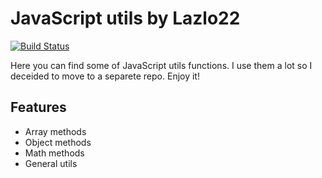# JavaScript utils by Lazlo22

[![Build Status](https://travis-ci.org/joemccann/dillinger.svg?branch=master)](https://github.com/Lazlo22/JavaScript-utils#readme)

Here you can find some of JavaScript utils functions.
I use them a lot so I deceided to move to a separete repo.
Enjoy it!

## Features

- Array methods
- Object methods
- Math methods
- General utils